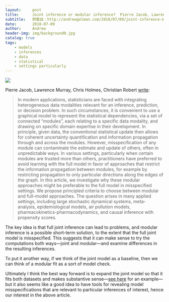 ```yaml
---
layout:     post
title:      Joint inference or modular inference?  Pierre Jacob, Lawrence Murray, Chris Holmes, Christian Robert discuss conditions on the strength and weaknesses of these choices
subtitle:   转载自：http://andrewgelman.com/2018/07/09/joint-inference-modular-inference-pierre-jacob-lawrence-murray-chris-holmes-christian-robert-discuss-conditions-strength-weaknesses-choices/
date:       2018-07-09
author:     Andrew
header-img: img/background0.jpg
catalog: true
tags:
    - models
    - inferences
    - data
    - statistical
    - settings particularly
---
```




![](http://andrewgelman.com/wp-content/uploads/2018/01/Screen-Shot-2018-01-08-at-12.08.28-PM-1024x625.png)


Pierre Jacob, Lawrence Murray, Chris Holmes, Christian Robert [write](https://arxiv.org/abs/1708.08719):

> In modern applications, statisticians are faced with integrating heterogeneous data modalities relevant for an inference, prediction, or decision problem. In such circumstances, it is convenient to use a graphical model to represent the statistical dependencies, via a set of connected “modules”, each relating to a specific data modality, and drawing on specific domain expertise in their development. In principle, given data, the conventional statistical update then allows for coherent uncertainty quantification and information propagation through and across the modules. However, misspecification of any module can contaminate the estimate and update of others, often in unpredictable ways. In various settings, particularly when certain modules are trusted more than others, practitioners have preferred to avoid learning with the full model in favor of approaches that restrict the information propagation between modules, for example by restricting propagation to only particular directions along the edges of the graph. In this article, we investigate why these modular approaches might be preferable to the full model in misspecified settings. We propose principled criteria to choose between modular and full-model approaches. The question arises in many applied settings, including large stochastic dynamical systems, meta-analysis, epidemiological models, air pollution models, pharmacokinetics-pharmacodynamics, and causal inference with propensity scores.

The key idea is that full joint inference can lead to problems, and modular inference is a possible short-term solution, to the extent that the full joint model is misspecified. This suggests that it can make sense to try the computations both ways—joint and modular—and examine differences in the resulting inferences.

To put it another way, if we think of the joint model as a baseline, then we can think of a modular fit as a sort of model check.

Ultimately I think the best way forward is to expand the joint model so that it fits both datasets and makes substantive sense—[see here](http://www.stat.columbia.edu/~gelman/research/published/extrap_paper_aoas_171023.pdf) for an example—but it also seems like a good idea to have tools for revealing model misspecifications that are relevant to particular inferences of interest, hence our interest in the above article.


